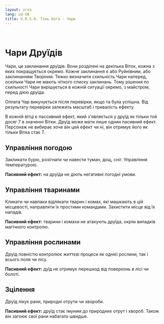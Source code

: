 ```yaml
---
layout: ursa
lang: ua-UA
title: U.R.S.A. Тінь бога - Чари
---
```


<div id="nav-placeholder"></div>
<script>
$(function(){
  $("#nav-placeholder").load("/ursa_doc/navbar.html");
});
</script>

<br>

# Чари Друїдів

Чари, це заклинання друїдів. Вони розділені на декілька Віток, кожна з
яких покращується окремо. Кожне заклинання є або Руйнівним, або
заклинанням Творіння. Тяжко визначити схильність Чари наперед, оскільки
Чари не мають чіткого списку заклинань. Тому рішення по схильності Чари
вирішується в кожній ситуації окремо, з майстром, перед дією друїда.

Оплата Чар викунується після перевірки, якщо та була успішна. Від
результату перевірки залежить масштаб і тривалість ефекту.

В кожній вітці є пассивний ефект, який з'являється у друїд як тільки той
досяг 7 в значенні Вітки. Друїд може мати лише однин пасивний ефект.
Персонаж не вибирає хоче він цей ефект чи ні, він отримує його як тільки
Вітка стає 7.

## **Управління погодою**

Закликати бурю, розігнати чи навести туман, дощ, сніг. Управління
температурою.

**Пасивний ефект:** на друїда не діють негативні погодні умови.

## **Управління тваринами**

Кликати чи навпаки відлякати тварин і комах, які машкають в цій
місцевості, направляти їх простими командами. Захистити місце від їх
нападів.

**Пасивний ефект:** тварини і комахи не атакують друїда, окрім випадків
магічного контролю.

## **Управління рослинами**

Друїд повністю контролює життєві процеси як однієї рослини, так і всього
поля чи лісу.

**Пасивний ефект:** дуїд не отримує перешкод від поверхонь в лісі чи
болоті.

## **Зцілення**

Друїд лікує рани, природні отрути чи хвороби.

**Пасивний ефект:** друїд стає імуним до природних отрут і хвороб. Також
він загоює свої рани набагато швидше.

